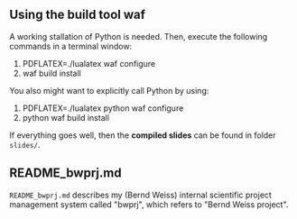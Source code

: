 ## Using the build tool waf

A working stallation of Python is needed. Then, execute the following commands in a terminal window:

1. PDFLATEX=./lualatex waf configure
2. waf build install

You also might want to explicitly call Python by using:

1. PDFLATEX=./lualatex python waf configure
2. python waf build install

If everything goes well, then the **compiled slides** can be found in folder `slides/`.


## README_bwprj.md

`README_bwprj.md` describes my (Bernd Weiss) internal scientific project management system
called "bwprj", which refers to "Bernd Weiss project".